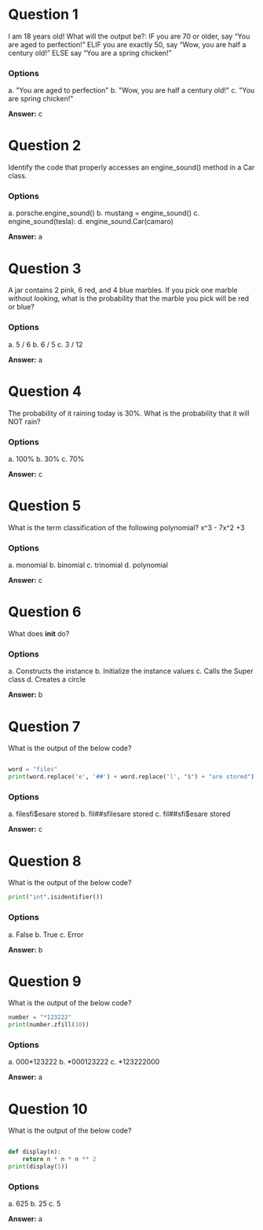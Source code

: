 # Question 1

I am 18 years old! What will the output be?: IF you are 70 or older, say “You are aged to perfection!” ELIF you are exactly 50, say “Wow, you are half a century old!” ELSE say “You are a spring chicken!”

### Options

a. "You are aged to perfection"
b. "Wow, you are half a century old!"
c. "You are spring chicken!"

**Answer:** c

# Question 2

Identify the code that properly accesses an engine_sound() method in a Car class.

### Options

a. porsche.engine_sound()
b. mustang = engine_sound()
c. engine_sound(tesla):
d. engine_sound.Car(camaro)

**Answer:** a


# Question 3

 A jar contains 2 pink, 6 red, and 4 blue marbles. If you pick one marble without looking, what is the probability that the marble you pick will be red or blue?

### Options

a. 5 / 6
b. 6 / 5
c. 3 / 12

**Answer:** a


# Question 4

The probability of it raining today is 30%.  What is the probability that it will NOT rain?

### Options

a. 100%
b. 30%
c. 70%

**Answer:** c


# Question 5

What is the term classification of the following polynomial?
x^3 - 7x^2 +3

### Options

a. monomial
b. binomial
c. trinomial
d. polynomial

**Answer:** c


# Question 6

What does __init__ do?

### Options

a. Constructs the instance
b. Initialize the instance values
c. Calls the Super class
d. Creates a circle

**Answer:** b

# Question 7

What is the output of the below code?

````python

word = "files"
print(word.replace('e', '##') + word.replace('l', "$") + "are stored")

````
### Options
a. filesfi$esare stored
b. fil##sfilesare stored
c. fil##sfi$esare stored

**Answer:** c

# Question 8

What is the output of the below code?

````python
print("int".isidentifier())
````
### Options

a. False
b. True
c. Error

**Answer:** b

# Question 9

What is the output of the below code?

````python
number = "*123222"
print(number.zfill(10))
````
### Options

a. 000*123222
b. *000123222
c. *123222000

**Answer:** a

# Question 10

What is the output of the below code?

````python

def display(n):
    return n * n * n ** 2
print(display(5))

````

### Options

a. 625
b. 25
c. 5

**Answer:** a

